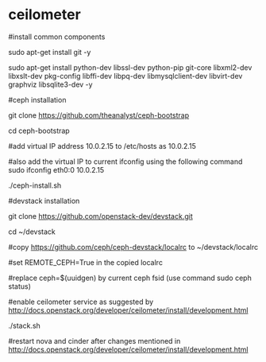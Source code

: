 # ceilometer

#install common components

sudo apt-get install git -y

sudo apt-get install python-dev libssl-dev python-pip git-core libxml2-dev libxslt-dev pkg-config libffi-dev libpq-dev libmysqlclient-dev libvirt-dev graphviz libsqlite3-dev -y

#ceph installation

git clone https://github.com/theanalyst/ceph-bootstrap

cd ceph-bootstrap

#add virtual IP address 10.0.2.15 to /etc/hosts as 10.0.2.15 <hostname>

#also add the virtual IP to current ifconfig using the following command
sudo ifconfig eth0:0 10.0.2.15

./ceph-install.sh

#devstack installation

git clone https://github.com/openstack-dev/devstack.git

cd ~/devstack

#copy https://github.com/ceph/ceph-devstack/localrc to ~/devstack/localrc

#set REMOTE_CEPH=True in the copied localrc

#replace ceph=$(uuidgen) by current ceph fsid (use command sudo ceph status)

#enable ceilometer service as suggested by http://docs.openstack.org/developer/ceilometer/install/development.html

./stack.sh

#restart nova and cinder after changes mentioned in http://docs.openstack.org/developer/ceilometer/install/development.html




